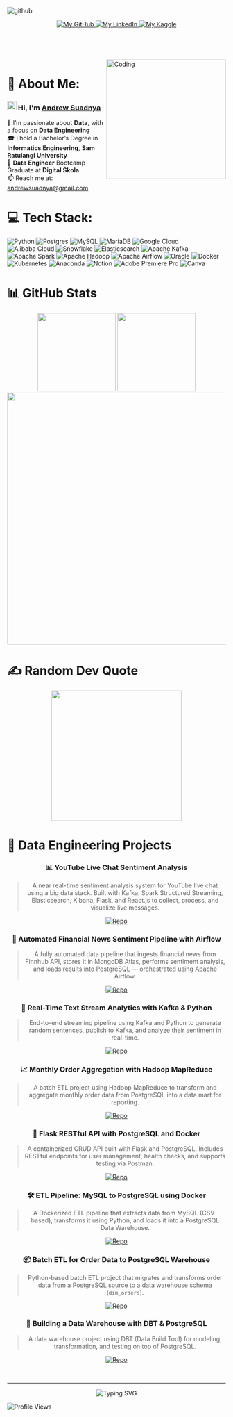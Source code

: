 ![github](https://github.com/user-attachments/assets/bd8d0fe0-260e-4fe2-b6ed-c3ab93c89034)
<header>
  <div align="center">
    <a href="https://github.com/andrewsuadnya">
      <img alt="My GitHub" src="https://img.shields.io/badge/GitHub-andrewsuadnya-5fd0fe?style=flat&logo=github&labelColor=334155">
    </a>
    <a href="https://www.linkedin.com/in/andrewsuadnya/">
      <img alt="My LinkedIn" src="https://img.shields.io/badge/LinkedIn-andrewsuadnya-5fd0fe?style=flat&logo=linkedin&logoColor=ffffff&labelColor=334155">
    </a>
    <a href="https://www.kaggle.com/andrewsuadnya">
      <img alt="My Kaggle" src="https://img.shields.io/badge/Kaggle-andrewsuadnya-5fd0fe?style=flat&logo=kaggle&labelColor=334155">
    </a>
  </div>
</header>
<br>
<img align="right" alt="Coding" width="275" src="https://media3.giphy.com/media/LaVp0AyqR5bGsC5Cbm/giphy.gif">

# 💫 About Me:
### <img src = "https://raw.githubusercontent.com/MartinHeinz/MartinHeinz/master/wave.gif" width = 21px> Hi, I'm <a href="https://github.com/andrewsuadnya">Andrew Suadnya</a>
👀 I’m passionate about **Data**, with a focus on **Data Engineering**<br>🎓 I hold a Bachelor’s Degree in **Informatics Engineering**, **Sam Ratulangi University**<br>🌱 **Data Engineer** Bootcamp Graduate at **Digital Skola**<br>📫 Reach me at: [andrewsuadnya@gmail.com](mailto:andrewsuadnya@gmail.com)

# 💻 Tech Stack:
![Python](https://img.shields.io/badge/python-3670A0?style=for-the-badge&logo=python&logoColor=ffdd54) ![Postgres](https://img.shields.io/badge/postgres-%23316192.svg?style=for-the-badge&logo=postgresql&logoColor=white) ![MySQL](https://img.shields.io/badge/mysql-%2300000f.svg?style=for-the-badge&logo=mysql&logoColor=white) ![MariaDB](https://img.shields.io/badge/MariaDB-003545?style=for-the-badge&logo=mariadb&logoColor=white) ![Google Cloud](https://img.shields.io/badge/GoogleCloud-%234285F4.svg?style=for-the-badge&logo=google-cloud&logoColor=white) ![Alibaba Cloud](https://img.shields.io/badge/AlibabaCloud-%23FF6701.svg?style=for-the-badge&logo=alibabacloud&logoColor=white) ![Snowflake](https://img.shields.io/badge/snowflake-%2329B5E8.svg?style=for-the-badge&logo=snowflake&logoColor=white) ![Elasticsearch](https://img.shields.io/badge/elasticsearch-%230377CC.svg?style=for-the-badge&logo=elasticsearch&logoColor=white) ![Apache Kafka](https://img.shields.io/badge/Apache%20Kafka-000?style=for-the-badge&logo=apachekafka) ![Apache Spark](https://img.shields.io/badge/Apache%20Spark-FDEE21?style=for-the-badge&logo=apachespark&logoColor=black) ![Apache Hadoop](https://img.shields.io/badge/Apache%20Hadoop-66CCFF?style=for-the-badge&logo=apachehadoop&logoColor=black) ![Apache Airflow](https://img.shields.io/badge/Apache%20Airflow-017CEE?style=for-the-badge&logo=Apache%20Airflow&logoColor=white) ![Oracle](https://img.shields.io/badge/Oracle-F80000?style=for-the-badge&logo=oracle&logoColor=white) ![Docker](https://img.shields.io/badge/docker-%230db7ed.svg?style=for-the-badge&logo=docker&logoColor=white) ![Kubernetes](https://img.shields.io/badge/kubernetes-%23326ce5.svg?style=for-the-badge&logo=kubernetes&logoColor=white) ![Anaconda](https://img.shields.io/badge/Anaconda-%2344A833.svg?style=for-the-badge&logo=anaconda&logoColor=white) ![Notion](https://img.shields.io/badge/Notion-%23000000.svg?style=for-the-badge&logo=notion&logoColor=white) ![Adobe Premiere Pro](https://img.shields.io/badge/Adobe%20Premiere%20Pro-9999FF.svg?style=for-the-badge&logo=Adobe%20Premiere%20Pro&logoColor=white) ![Canva](https://img.shields.io/badge/Canva-%2300C4CC.svg?style=for-the-badge&logo=Canva&logoColor=white)

# 📊 GitHub Stats
<div align="center">
  <img height="180em" src="https://github-readme-stats.vercel.app/api?username=andrewsuadnya&theme=blue-green&hide_border=true&include_all_commits=true&count_private=true">
  <img height="180em" src="https://github-readme-stats.vercel.app/api/top-langs/?username=andrewsuadnya&theme=blue-green&hide_border=true&include_all_commits=true&count_private=true&layout=compact">
  <img width="580em" src="https://github-readme-streak-stats.herokuapp.com/?user=andrewsuadnya&theme=tokyonight&hide_border=true&background=0D1117&stroke=2F81F7&ring=2F81F7&fire=2F81F7&currStreakLabel=2F81F7"/>
</div>

# ✍️ Random Dev Quote
<p align="center">
<img height="300px" src="https://quotes-github-readme.vercel.app/api?type=vetical&theme=tokyonight">
</p>

# 🚀 Data Engineering Projects
<div align="center">

### 📊 YouTube Live Chat Sentiment Analysis
> A near real-time sentiment analysis system for YouTube live chat using a big data stack. Built with Kafka, Spark Structured Streaming, Elasticsearch, Kibana, Flask, and React.js to collect, process, and visualize live messages.

[![Repo](https://img.shields.io/badge/View_Repository-100000?style=for-the-badge&logo=github&logoColor=white)](https://github.com/andrewsuadnya/YouTube-Live-Chat-Sentiment-Analysis)

### 📰 Automated Financial News Sentiment Pipeline with Airflow
> A fully automated data pipeline that ingests financial news from Finnhub API, stores it in MongoDB Atlas, performs sentiment analysis, and loads results into PostgreSQL — orchestrated using Apache Airflow.

[![Repo](https://img.shields.io/badge/View_Repository-100000?style=for-the-badge&logo=github&logoColor=white)](https://github.com/andrewsuadnya/FinalProject_DE_DigitalSkola)

### 💬 Real-Time Text Stream Analytics with Kafka & Python
> End-to-end streaming pipeline using Kafka and Python to generate random sentences, publish to Kafka, and analyze their sentiment in real-time.

[![Repo](https://img.shields.io/badge/View_Repository-100000?style=for-the-badge&logo=github&logoColor=white)](https://github.com/andrewsuadnya/PROJECT8-DataEngineering-DigitalSkola)

### 📈 Monthly Order Aggregation with Hadoop MapReduce
> A batch ETL project using Hadoop MapReduce to transform and aggregate monthly order data from PostgreSQL into a data mart for reporting.

[![Repo](https://img.shields.io/badge/View_Repository-100000?style=for-the-badge&logo=github&logoColor=white)](https://github.com/andrewsuadnya/PROJECT6-DataEngineering-DigitalSkola)

### 🔧 Flask RESTful API with PostgreSQL and Docker
> A containerized CRUD API built with Flask and PostgreSQL. Includes RESTful endpoints for user management, health checks, and supports testing via Postman.

[![Repo](https://img.shields.io/badge/View_Repository-100000?style=for-the-badge&logo=github&logoColor=white)](https://github.com/andrewsuadnya/PROJECT5-DataEngineering-DigitalSkola)

### 🛠️ ETL Pipeline: MySQL to PostgreSQL using Docker
> A Dockerized ETL pipeline that extracts data from MySQL (CSV-based), transforms it using Python, and loads it into a PostgreSQL Data Warehouse.

[![Repo](https://img.shields.io/badge/View_Repository-100000?style=for-the-badge&logo=github&logoColor=white)](https://github.com/andrewsuadnya/PROJECT4-DataEngineering-DigitalSkola)

### 📦 Batch ETL for Order Data to PostgreSQL Warehouse
> Python-based batch ETL project that migrates and transforms order data from a PostgreSQL source to a data warehouse schema (`dim_orders`).

[![Repo](https://img.shields.io/badge/View_Repository-100000?style=for-the-badge&logo=github&logoColor=white)](https://github.com/andrewsuadnya/PROJECT3-DataEngineering-DigitalSkola)

### 🧱 Building a Data Warehouse with DBT & PostgreSQL
> A data warehouse project using DBT (Data Build Tool) for modeling, transformation, and testing on top of PostgreSQL.

[![Repo](https://img.shields.io/badge/View_Repository-100000?style=for-the-badge&logo=github&logoColor=white)](https://github.com/andrewsuadnya/PROJECT2-DataEngineering-DigitalSkola)

</div>

<br>

---
<div align="center">
<img src="https://readme-typing-svg.herokuapp.com?font=DM+Sans&size=32&duration=3000&pause=1000&color=f3f3f3&center=true&vCenter=true&width=450&lines=Data+Engineer" alt="Typing SVG" />
</div>

![Profile Views](https://komarev.com/ghpvc/?username=andrewsuadnya&style=flat-square&color=0cf574)
